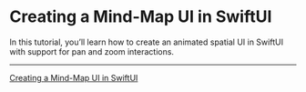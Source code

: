 # Creating a Mind-Map UI in SwiftUI

In this tutorial, you’ll learn how to create an animated spatial UI in SwiftUI with support for pan and zoom interactions.

---

[Creating a Mind-Map UI in SwiftUI](https://www.raywenderlich.com/7705231-creating-a-mind-map-ui-in-swiftui)
